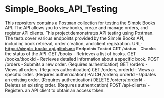 # Simple_Books_API_Testing
This repository contains a Postman collection for testing the Simple Books API. The API allows you to view books, create and manage orders, and register API clients.
This project demonstrates API testing using Postman. The tests cover various endpoints provided by the Simple Books API, including book retrieval, order creation, and client registration.
URL- https://simple-books-api.glitch.me
Endpoints Tested
GET /status - Checks the status of the API.
GET /books - Retrieves a list of books.
GET /books/:bookId - Retrieves detailed information about a specific book.
POST /orders - Submits a new order. (Requires authentication)
GET /orders - Views all orders. (Requires authentication)
GET /orders/:orderId - Views a specific order. (Requires authentication)
PATCH /orders/:orderId - Updates an existing order. (Requires authentication)
DELETE /orders/:orderId - Deletes an existing order. (Requires authentication)
POST /api-clients/ - Registers an API client to obtain an access token.
